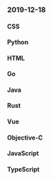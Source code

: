 ### 2019-12-18

#### CSS

#### Python

#### HTML

#### Go

#### Java

#### Rust

#### Vue

#### Objective-C

#### JavaScript

#### TypeScript
